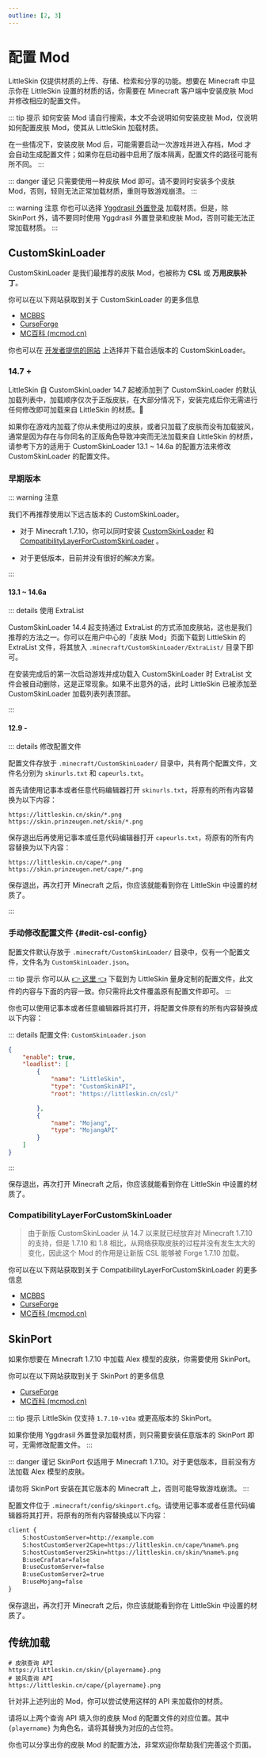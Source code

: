 ```yaml
---
outline: [2, 3]
---
```


# 配置 Mod

LittleSkin 仅提供材质的上传、存储、检索和分享的功能。想要在 Minecraft 中显示你在 LittleSkin 设置的材质的话，你需要在 Minecraft 客户端中安装皮肤 Mod 并修改相应的配置文件。

::: tip 提示
如何安装 Mod 请自行搜索，本文不会说明如何安装皮肤 Mod，仅说明如何配置皮肤 Mod，使其从 LittleSkin 加载材质。

在一些情况下，安装皮肤 Mod 后，可能需要启动一次游戏并进入存档，Mod 才会自动生成配置文件；如果你在启动器中启用了版本隔离，配置文件的路径可能有所不同。
:::

::: danger 谨记
只需要使用一种皮肤 Mod 即可。请不要同时安装多个皮肤 Mod，否则，轻则无法正常加载材质，重则导致游戏崩溃。
:::

::: warning 注意
你也可以选择 [Yggdrasil 外置登录](/advanced/yggdrasil.md) 加载材质。但是，除 SkinPort 外，请不要同时使用 Yggdrasil 外置登录和皮肤 Mod，否则可能无法正常加载材质。
:::

## CustomSkinLoader

CustomSkinLoader 是我们最推荐的皮肤 Mod，也被称为 **CSL** 或 **万用皮肤补丁**。

你可以在以下网站获取到关于 CustomSkinLoader 的更多信息

- [MCBBS](https://www.mcbbs.net/thread-269807-1-1.html)
- [CurseForge](https://www.curseforge.com/minecraft/mc-mods/customskinloader)
- [MC百科 (mcmod.cn)](https://www.mcmod.cn/class/883.html)

你也可以在 [开发者提供的网站](https://3-3.dev/csl-download) 上选择并下载合适版本的 CustomSkinLoader。

### 14.7 +

LittleSkin 自 CustomSkinLoader 14.7 起被添加到了 CustomSkinLoader 的默认加载列表中，加载顺序仅次于正版皮肤，在大部分情况下，安装完成后你无需进行任何修改即可加载来自 LittleSkin 的材质。:tada:

如果你在游戏内加载了你从未使用过的皮肤，或者只加载了皮肤而没有加载披风，通常是因为存在与你同名的正版角色导致冲突而无法加载来自 LittleSkin 的材质，请参考下方的适用于 CustomSkinLoader 13.1 ~ 14.6a 的配置方法来修改 CustomSkinLoader 的配置文件。

### 早期版本 <Badge type="danger" text="👎 不再推荐" />

::: warning 注意

我们不再推荐使用以下远古版本的 CustomSkinLoader。

- 对于 Minecraft 1.7.10，你可以同时安装 [CustomSkinLoader](#customskinloader) 和 [CompatibilityLayerForCustomSkinLoader](#compatibilitylayerforcustomskinloader) 。

- 对于更低版本，目前并没有很好的解决方案。

:::

#### 13.1 ~ 14.6a

::: details 使用 ExtraList

CustomSkinLoader 14.4 起支持通过 ExtraList 的方式添加皮肤站，这也是我们推荐的方法之一。你可以在用户中心的「皮肤 Mod」页面下载到 LittleSkin 的 ExtraList 文件，将其放入 `.minecraft/CustomSkinLoader/ExtraList/` 目录下即可。

在安装完成后的第一次启动游戏并成功载入 CustomSkinLoader 时 ExtraList 文件会被自动删除，这是正常现象。如果不出意外的话，此时 LittleSkin 已被添加至 CustomSkinLoader 加载列表列表顶部。

:::

#### 12.9 -

::: details 修改配置文件

配置文件存放于 `.minecraft/CustomSkinLoader/` 目录中，共有两个配置文件，文件名分别为 `skinurls.txt` 和 `capeurls.txt`。

首先请使用记事本或者任意代码编辑器打开 `skinurls.txt`，将原有的所有内容替换为以下内容：

```
https://littleskin.cn/skin/*.png
https://skin.prinzeugen.net/skin/*.png
```

保存退出后再使用记事本或任意代码编辑器打开 `capeurls.txt`，将原有的所有内容替换为以下内容：

```
https://littleskin.cn/cape/*.png
https://skin.prinzeugen.net/cape/*.png
```

保存退出，再次打开 Minecraft 之后，你应该就能看到你在 LittleSkin 中设置的材质了。

:::

### 手动修改配置文件 {#edit-csl-config}

配置文件默认存放于 `.minecraft/CustomSkinLoader/` 目录中，仅有一个配置文件，文件名为 `CustomSkinLoader.json`。

::: tip 提示
你可以从 [👉 这里 👈](/CustomSkinLoader.json) 下载到为 LittleSkin 量身定制的配置文件，此文件的内容与下面的内容一致。你只需将此文件覆盖原有配置文件即可。
:::

你也可以使用记事本或者任意编辑器将其打开，将配置文件原有的所有内容替换成以下内容：

::: details 配置文件: `CustomSkinLoader.json`

```json
{
    "enable": true,
    "loadlist": [
        {
            "name": "LittleSkin",
            "type": "CustomSkinAPI",
            "root": "https://littleskin.cn/csl/"

        },
        {
            "name": "Mojang",
            "type": "MojangAPI"
        }
    ]
}
```

:::

保存退出，再次打开 Minecraft 之后，你应该就能看到你在 LittleSkin 中设置的材质了。


### CompatibilityLayerForCustomSkinLoader

> 由于新版 CustomSkinLoader 从 14.7 以来就已经放弃对 Minecraft 1.7.10 的支持，但是 1.7.10 和 1.8 相比，从网络获取皮肤的过程并没有发生太大的变化，因此这个 Mod 的作用是让新版 CSL 能够被 Forge 1.7.10 加载。

你可以在以下网站获取到关于 CompatibilityLayerForCustomSkinLoader 的更多信息

- [MCBBS](https://www.mcbbs.net/thread-1109996-1-1.html)
- [CurseForge](https://www.curseforge.com/minecraft/mc-mods/compatibilitylayerforcustomskinloader)
- [MC百科 (mcmod.cn)](https://www.mcmod.cn/class/4160.html)

## SkinPort

如果你想要在 Minecraft 1.7.10 中加载 Alex 模型的皮肤，你需要使用 SkinPort。

你可以在以下网站获取到关于 SkinPort 的更多信息

- [CurseForge](https://www.curseforge.com/minecraft/mc-mods/skinport)
- [MC百科 (mcmod.cn)](https://www.mcmod.cn/class/2700.html)

::: tip 提示
LittleSkin 仅支持 `1.7.10-v10a` 或更高版本的 SkinPort。

如果你使用 Yggdrasil 外置登录加载材质，则只需要安装任意版本的 SkinPort 即可，无需修改配置文件。
:::

::: danger 谨记
SkinPort 仅适用于 Minecraft 1.7.10。对于更低版本，目前没有方法加载 Alex 模型的皮肤。

请勿将 SkinPort 安装在其它版本的 Minecraft 上，否则可能导致游戏崩溃。
:::

配置文件位于 `.minecraft/config/skinport.cfg`。请使用记事本或者任意代码编辑器将其打开，将原有的所有内容替换成以下内容：

``` txt
client {
    S:hostCustomServer=http://example.com
    S:hostCustomServer2Cape=https://littleskin.cn/cape/%name%.png
    S:hostCustomServer2Skin=https://littleskin.cn/skin/%name%.png
    B:useCrafatar=false
    B:useCustomServer=false
    B:useCustomServer2=true
    B:useMojang=false
}
```

保存退出，再次打开 Minecraft 之后，你应该就能看到你在 LittleSkin 中设置的材质了。

## 传统加载 <Badge type="danger" text="👎 不再推荐" />

``` http
# 皮肤查询 API
https://littleskin.cn/skin/{playername}.png
# 披风查询 API
https://littleskin.cn/cape/{playername}.png
```

针对非上述列出的 Mod，你可以尝试使用这样的 API 来加载你的材质。

请将以上两个查询 API 填入你的皮肤 Mod 的配置文件的对应位置。其中 `{playername}` 为角色名，请将其替换为对应的占位符。

你也可以分享出你的皮肤 Mod 的配置方法，非常欢迎你帮助我们完善这个页面。
